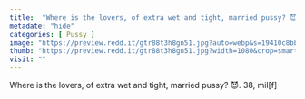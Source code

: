 ```yaml
---
title:  "Where is the lovers, of extra wet and tight, married pussy? 😈. 38, mil[f]"
metadate: "hide"
categories: [ Pussy ]
image: "https://preview.redd.it/gtr88t3h8gn51.jpg?auto=webp&s=19410c8bb1d96719a33a7770181a747ba6accb2d"
thumb: "https://preview.redd.it/gtr88t3h8gn51.jpg?width=1080&crop=smart&auto=webp&s=825f1aa6d6ac772470da1e4ea89c98dc06df47b5"
visit: ""
---
```

Where is the lovers, of extra wet and tight, married pussy? 😈. 38, mil[f]
